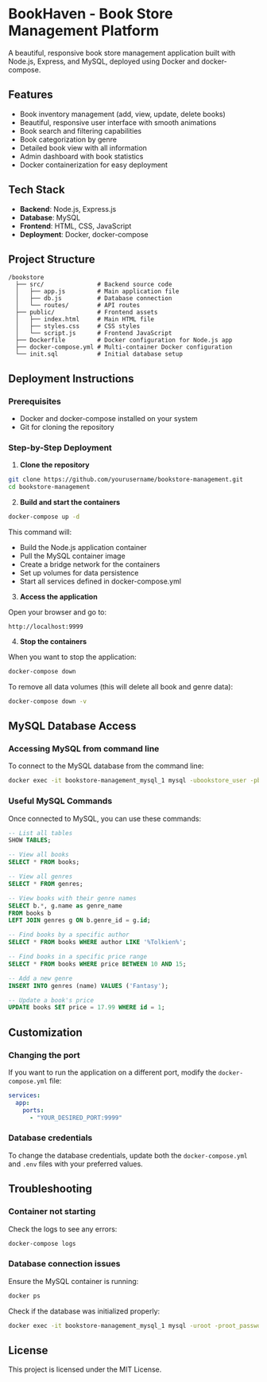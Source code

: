 # BookHaven - Book Store Management Platform

A beautiful, responsive book store management application built with Node.js, Express, and MySQL, deployed using Docker and docker-compose.

## Features

- Book inventory management (add, view, update, delete books)
- Beautiful, responsive user interface with smooth animations
- Book search and filtering capabilities
- Book categorization by genre
- Detailed book view with all information
- Admin dashboard with book statistics
- Docker containerization for easy deployment

## Tech Stack

- **Backend**: Node.js, Express.js
- **Database**: MySQL
- **Frontend**: HTML, CSS, JavaScript
- **Deployment**: Docker, docker-compose

## Project Structure

```
/bookstore
  ├── src/               # Backend source code
  │   ├── app.js         # Main application file
  │   ├── db.js          # Database connection
  │   └── routes/        # API routes
  ├── public/            # Frontend assets
  │   ├── index.html     # Main HTML file
  │   ├── styles.css     # CSS styles
  │   └── script.js      # Frontend JavaScript
  ├── Dockerfile         # Docker configuration for Node.js app
  ├── docker-compose.yml # Multi-container Docker configuration
  └── init.sql           # Initial database setup
```

## Deployment Instructions

### Prerequisites

- Docker and docker-compose installed on your system
- Git for cloning the repository

### Step-by-Step Deployment

1. **Clone the repository**

```bash
git clone https://github.com/yourusername/bookstore-management.git
cd bookstore-management
```

2. **Build and start the containers**

```bash
docker-compose up -d
```

This command will:
- Build the Node.js application container
- Pull the MySQL container image
- Create a bridge network for the containers
- Set up volumes for data persistence
- Start all services defined in docker-compose.yml

3. **Access the application**

Open your browser and go to:
```
http://localhost:9999
```

4. **Stop the containers**

When you want to stop the application:
```bash
docker-compose down
```

To remove all data volumes (this will delete all book and genre data):
```bash
docker-compose down -v
```

## MySQL Database Access

### Accessing MySQL from command line

To connect to the MySQL database from the command line:

```bash
docker exec -it bookstore-management_mysql_1 mysql -ubookstore_user -pbookstore_password bookstore_db
```

### Useful MySQL Commands

Once connected to MySQL, you can use these commands:

```sql
-- List all tables
SHOW TABLES;

-- View all books
SELECT * FROM books;

-- View all genres
SELECT * FROM genres;

-- View books with their genre names
SELECT b.*, g.name as genre_name 
FROM books b 
LEFT JOIN genres g ON b.genre_id = g.id;

-- Find books by a specific author
SELECT * FROM books WHERE author LIKE '%Tolkien%';

-- Find books in a specific price range
SELECT * FROM books WHERE price BETWEEN 10 AND 15;

-- Add a new genre
INSERT INTO genres (name) VALUES ('Fantasy');

-- Update a book's price
UPDATE books SET price = 17.99 WHERE id = 1;
```

## Customization

### Changing the port

If you want to run the application on a different port, modify the `docker-compose.yml` file:

```yaml
services:
  app:
    ports:
      - "YOUR_DESIRED_PORT:9999"
```

### Database credentials

To change the database credentials, update both the `docker-compose.yml` and `.env` files with your preferred values.

## Troubleshooting

### Container not starting

Check the logs to see any errors:
```bash
docker-compose logs
```

### Database connection issues

Ensure the MySQL container is running:
```bash
docker ps
```

Check if the database was initialized properly:
```bash
docker exec -it bookstore-management_mysql_1 mysql -uroot -proot_password -e "SHOW DATABASES;"
```

## License

This project is licensed under the MIT License.